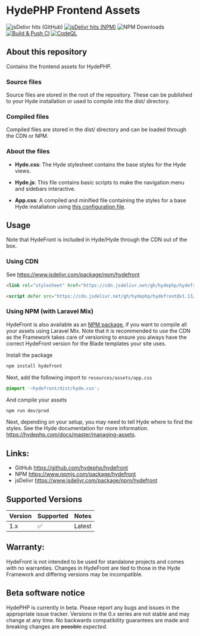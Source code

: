 # HydePHP Frontend Assets
![jsDelivr hits (GitHub)](https://img.shields.io/jsdelivr/gh/hm/hydephp/hydefront)
[![jsDelivr hits (NPM)](https://data.jsdelivr.com/v1/package/npm/hydefront/badge?style=rounded)](https://www.jsdelivr.com/package/npm/hydefront)
![NPM Downloads](https://img.shields.io/npm/dm/hydefront)
[![Build & Push CI](https://github.com/hydephp/hydefront/actions/workflows/node.js.yml/badge.svg)](https://github.com/hydephp/hydefront/actions/workflows/node.js.yml)
[![CodeQL](https://github.com/hydephp/hydefront/actions/workflows/codeql.yml/badge.svg)](https://github.com/hydephp/hydefront/actions/workflows/codeql.yml)

## About this repository

Contains the frontend assets for HydePHP.

### Source files
Source files are stored in the root of the repository. These can be published to your Hyde installation or used to compile into the dist/ directory.

### Compiled files
Compiled files are stored in the dist/ directory and can be loaded through the CDN or NPM.

### About the files

- **Hyde.css**:
The Hyde stylesheet contains the base styles for the Hyde views.

- **Hyde.js**:
This file contains basic scripts to make the navigation menu and sidebars interactive.

- **App.css**:
A compiled and minified file containing the styles for a base Hyde installation using [this configuration file](https://github.com/hydephp/hyde/blob/master/tailwind.config.js).


## Usage
Note that HydeFront is included in Hyde/Hyde through the CDN out of the box.

### Using CDN
See https://www.jsdelivr.com/package/npm/hydefront

```html
<link rel="stylesheet" href="https://cdn.jsdelivr.net/gh/hydephp/hydefront@v1.13/dist/hyde.css">

<script defer src="https://cdn.jsdelivr.net/gh/hydephp/hydefront@v1.13/dist/hyde.js"></script>
```

### Using NPM (with Laravel Mix)
HydeFront is also available as an [NPM package](https://www.npmjs.com/package/hydefront), if you want to compile all your assets using Laravel Mix. Note that it is recommended to use the CDN as the Framework takes care of versioning to ensure you always have the correct HydeFront version for the Blade templates your site uses.

Install the package
```bash
npm install hydefront
```

Next, add the following import to `resources/assets/app.css`
```css
@import '~hydefront/dist/hyde.css';
```

And compile your assets
```bash
npm run dev/prod
```

Next, depending on your setup, you may need to tell Hyde where to find the styles. See the Hyde documentation for more information. https://hydephp.com/docs/master/managing-assets.

## Links:
- GitHub https://github.com/hydephp/hydefront
- NPM https://www.npmjs.com/package/hydefront
- jsDelivr https://www.jsdelivr.com/package/npm/hydefront


## Supported Versions

| Version | Supported          | Notes    |
|---------|--------------------|----------|
| 1.x     | :white_check_mark: | Latest   |


## Warranty:
HydeFront is not intended to be used for standalone projects and comes with no warranties. Changes in HydeFront are tied to those in the Hyde Framework and differing versions may be incompatible.

## Beta software notice
HydePHP is currently in beta. Please report any bugs and issues in the appropriate issue tracker. Versions in the 0.x series are not stable and may change at any time. No backwards compatibility guarantees are made and breaking changes are <s>possible</s> <i>expected</i>.
